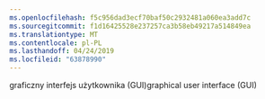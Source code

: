```yaml
---
ms.openlocfilehash: f5c956dad3ecf70baf50c2932481a060ea3add7c
ms.sourcegitcommit: f1d16425528e237257ca3b58eb49217a514849ea
ms.translationtype: MT
ms.contentlocale: pl-PL
ms.lasthandoff: 04/24/2019
ms.locfileid: "63878990"
---
```

<span data-ttu-id="48d16-101">graficzny interfejs użytkownika (GUI)</span><span class="sxs-lookup"><span data-stu-id="48d16-101">graphical user interface (GUI)</span></span>
